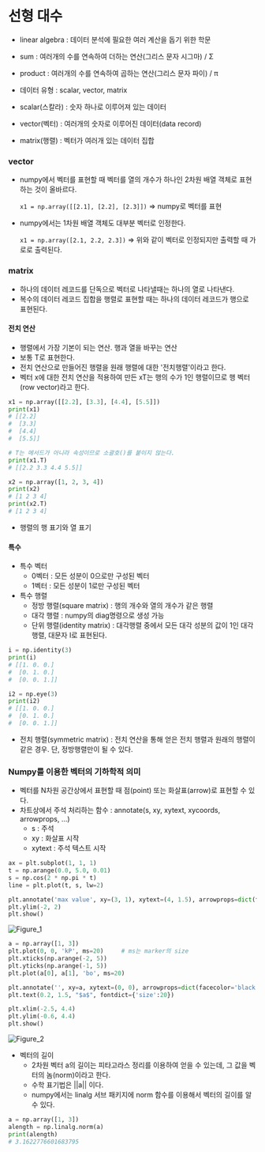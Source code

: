 # 선형 대수

- linear algebra : 데이터 분석에 필요한 여러 계산을 돕기 위한 학문



- sum : 여러개의 수를 연속하여 더하는 연산(그리스 문자 시그마) / Σ
- product : 여러개의 수를 연속하여 곱하는 연산(그리스 문자 파이) / π



- 데이터 유형 : scalar, vector, matrix
- scalar(스칼라) : 숫자 하나로 이루어져 있는 데이터
- vector(벡터) : 여러개의 숫자로 이루어진 데이터(data record)
- matrix(행렬) : 벡터가 여러개 있는 데이터 집합



### vector

- numpy에서 벡터를 표현할 때 벡터를 열의 개수가 하나인 2차원 배열 객체로 표현하는 것이 올바르다.

  `x1 = np.array([[2.1], [2.2], [2.3]])` => numpy로 벡터를 표현

- numpy에서는 1차원 배열 객체도 대부분 벡터로 인정한다.

  `x1 = np.array([2.1, 2.2, 2.3])`	=> 위와 같이 벡터로 인정되지만 출력할 때 가로로 출력된다.



### matrix

- 하나의 데이터 레코드를 단독으로 벡터로 나타낼때는 하나의 열로 나타낸다.
- 복수의 데이터 레코드 집합을 행렬로 표현할 때는 하나의 데이터 레코드가 행으로 표현된다.



#### 전치 연산

- 행렬에서 가장 기본이 되는 연산. 행과 열을 바꾸는 연산
- 보통 T로 표현한다.
- 전치 연산으로 만들어진 행렬을 원래 행렬에 대한 '전치행렬'이라고 한다.
- 벡터 x에 대한 전치 연산을 적용하여 만든 xT는 행의 수가 1인 행렬이므로 행 벡터(row vector)라고 한다.

``` python
x1 = np.array([[2.2], [3.3], [4.4], [5.5]])
print(x1)
# [[2.2]
#  [3.3]
#  [4.4]
#  [5.5]]

# T는 메서드가 아니라 속성이므로 소괄호()를 붙이지 않는다.
print(x1.T)
# [[2.2 3.3 4.4 5.5]]

x2 = np.array([1, 2, 3, 4])
print(x2)
# [1 2 3 4]
print(x2.T)
# [1 2 3 4]
```



- 행렬의 행 표기와 열 표기



#### 특수

- 특수 벡터
  - 0벡터 : 모든 성분이 0으로만 구성된 벡터
  - 1벡터 : 모든 성분이 1로만 구성된 벡터
- 특수 행렬
  - 정방 행렬(square matrix) : 행의 개수와 열의 개수가 같은 행렬
  - 대각 행렬 : numpy의 diag명령으로 생성 가능
  - 단위 행렬(identity matrix) : 대각행렬 중에서 모든 대각 성분의 값이 1인 대각행렬, 대문자 I로 표현된다.

```python
i = np.identity(3)
print(i)
# [[1. 0. 0.]
#  [0. 1. 0.]
#  [0. 0. 1.]]

i2 = np.eye(3)
print(i2)
# [[1. 0. 0.]
#  [0. 1. 0.]
#  [0. 0. 1.]]
```

- 전치 행렬(symmetric matrix) : 전치 연산을 통해 얻은 전치 행렬과 원래의 행렬이 같은 경우. 단, 정방행렬만이 될 수 있다.



### Numpy를 이용한 벡터의 기하학적 의미

- 벡터를 N차원 공간상에서 표현할 때 점(point) 또는 화살표(arrow)로 표현할 수 있다.
- 차트상에서 주석 처리하는 함수 : annotate(s, xy, xytext, xycoords, arrowprops, ...)
  - s : 주석
  - xy : 화살표 시작
  - xytext : 주석 텍스트 시작

``` python
ax = plt.subplot(1, 1, 1)
t = np.arange(0.0, 5.0, 0.01)
s = np.cos(2 * np.pi * t)
line = plt.plot(t, s, lw=2)

plt.annotate('max value', xy=(3, 1), xytext=(4, 1.5), arrowprops=dict(facecolor='red'))
plt.ylim(-2, 2)
plt.show()
```

![Figure_1](https://user-images.githubusercontent.com/58559786/86508744-6b322980-be1d-11ea-84eb-dea74e0c7f66.png)

``` python
a = np.array([1, 3])
plt.plot(0, 0, 'kP', ms=20)		# ms는 marker의 size
plt.xticks(np.arange(-2, 5))
plt.yticks(np.arange(-1, 5))
plt.plot(a[0], a[1], 'bo', ms=20)

plt.annotate('', xy=a, xytext=(0, 0), arrowprops=dict(facecolor='black'))
plt.text(0.2, 1.5, "$a$", fontdict={'size':20})

plt.xlim(-2.5, 4.4)
plt.ylim(-0.6, 4.4)
plt.show()
```

![Figure_2](https://user-images.githubusercontent.com/58559786/86508771-a7658a00-be1d-11ea-9450-17f301fd4bf2.png)

- 벡터의 길이
  - 2차원 벡터 a의 길이는 피타고라스 정리를 이용하여 얻을 수 있는데, 그 값을 벡터의 놈(norm)이라고 한다.
  - 수학 표기법은 ||a|| 이다.
  - numpy에서는 linalg 서브 패키지에 norm 함수를 이용해서 벡터의 길이를 알 수 있다.

``` python
a = np.array([1, 3])
alength = np.linalg.norm(a)
print(alength)
# 3.1622776601683795
```











